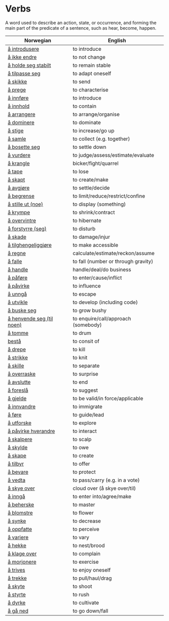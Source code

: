 # Verbs

A word used to describe an action, state, or occurrence, and forming the main part of the predicate of a sentence, such as hear, become, happen.

| Norwegian | English |
| --- | --- |
| [å introdusere](https://www.ordnett.no/search?language=no&phrase=å%20introdusere) | to introduce |
| [å ikke endre](https://www.ordnett.no/search?language=no&phrase=å%20ikke%20endre) | to not change |
| [å holde seg stabilt](https://www.ordnett.no/search?language=no&phrase=å%20holde%20seg%20stabilt) | to remain stable |
| [å tilpasse seg](https://www.ordnett.no/search?language=no&phrase=å%20tilpasse%20seg) | to adapt oneself |
| [å skikke](https://www.ordnett.no/search?language=no&phrase=å%20skikke) | to send |
| [å prege](https://www.ordnett.no/search?language=no&phrase=å%20prege) | to characterise |
| [å innføre](https://www.ordnett.no/search?language=no&phrase=å%20innføre) | to introduce |
| [å innhold](https://www.ordnett.no/search?language=no&phrase=å%20innhold) | to contain |
| [å arrangere](https://www.ordnett.no/search?language=no&phrase=å%20arrangere) | to arrange/organise |
| [å dominere](https://www.ordnett.no/search?language=no&phrase=å%20dominere) | to dominate |
| [å stige](https://www.ordnett.no/search?language=no&phrase=å%20stige) | to increase/go up |
| [å samle](https://www.ordnett.no/search?language=no&phrase=å%20samle) | to collect (e.g. together) |
| [å bosette seg](https://www.ordnett.no/search?language=no&phrase=å%20bosette%20seg) | to settle down |
| [å vurdere](https://www.ordnett.no/search?language=no&phrase=å%20vurdere) | to judge/assess/estimate/evaluate |
| [å krangle](https://www.ordnett.no/search?language=no&phrase=å%20krangle) | bicker/fight/quarrel |
| [å tape](https://www.ordnett.no/search?language=no&phrase=å%20tape) | to lose |
| [å skapt](https://www.ordnett.no/search?language=no&phrase=å%20skapt) | to create/make |
| [å avgjøre](https://www.ordnett.no/search?language=no&phrase=å%20avgjøre) | to settle/decide |
| [å begrense](https://www.ordnett.no/search?language=no&phrase=å%20begrense) | to limit/reduce/restrict/confine |
| [å stille ut (noe)](https://www.ordnett.no/search?language=no&phrase=å%20stille%20ut%20(noe)) | to display (something) |
| [å krympe](https://www.ordnett.no/search?language=no&phrase=å%20krympe) | to shrink/contract |
| [å overvintre](https://www.ordnett.no/search?language=no&phrase=å%20overvintre) | to hibernate |
| [å forstyrre (seg)](https://www.ordnett.no/search?language=no&phrase=å%20forstyrre%20(seg)) | to disturb |
| [å skade](https://www.ordnett.no/search?language=no&phrase=å%20skade) | to damage/injur |
| [å tilghengeliggjøre](https://www.ordnett.no/search?language=no&phrase=å%20tilghengeliggjøre) | to make accessible |
| [å regne](https://www.ordnett.no/search?language=no&phrase=å%20regne) | calculate/estimate/reckon/assume |
| [å falle](https://www.ordnett.no/search?language=no&phrase=å%20falle) | to fall (number or through gravity) |
| [å handle](https://www.ordnett.no/search?language=no&phrase=å%20handle) | handle/deal/do business |
| [å påføre](https://www.ordnett.no/search?language=no&phrase=å%20påføre) | to enter/cause/inflict |
| [å påvirke](https://www.ordnett.no/search?language=no&phrase=å%20påvirke) | to influence |
| [å unngå](https://www.ordnett.no/search?language=no&phrase=å%20unngå) | to escape |
| [å utvikle](https://www.ordnett.no/search?language=no&phrase=å%20utvikle) | to develop (including code) |
| [å buske seg](https://www.ordnett.no/search?language=no&phrase=å%20buske%20seg) | to grow bushy |
| [å henvende seg (til noen)](https://www.ordnett.no/search?language=no&phrase=å%20henvende%20seg%20(til%20noen)) | to enquire/call/approach (somebody) |
| [å tomme](https://www.ordnett.no/search?language=no&phrase=å%20tomme) | to drum |
| [bestå](https://www.ordnett.no/search?language=no&phrase=bestå) | to consit of |
| [å drepe](https://www.ordnett.no/search?language=no&phrase=å%20drepe) | to kill |
| [å strikke](https://www.ordnett.no/search?language=no&phrase=å%20strikke) | to knit |
| [å skille](https://www.ordnett.no/search?language=no&phrase=å%20skille) | to separate |
| [å overraske](https://www.ordnett.no/search?language=no&phrase=å%20overraske) | to surprise |
| [å avslutte](https://www.ordnett.no/search?language=no&phrase=å%20avslutte) | to end |
| [å foreslå](https://www.ordnett.no/search?language=no&phrase=å%20foreslå) | to suggest |
| [å gjelde](https://www.ordnett.no/search?language=no&phrase=å%20gjelde) | to be valid/in force/applicable |
| [å innvandre](https://www.ordnett.no/search?language=no&phrase=å%20innvandre) | to immigrate |
| [å føre](https://www.ordnett.no/search?language=no&phrase=å%20føre) | to guide/lead |
| [å utforske](https://www.ordnett.no/search?language=no&phrase=å%20utforske) | to explore |
| [å påvirke hverandre](https://www.ordnett.no/search?language=no&phrase=å%20påvirke%20hverandre) | to interact |
| [å skalpere](https://www.ordnett.no/search?language=no&phrase=å%20skalpere) | to scalp |
| [å skylde](https://www.ordnett.no/search?language=no&phrase=å%20skylde) | to owe |
| [å skape](https://www.ordnett.no/search?language=no&phrase=å%20skape) | to create |
| [å tilbyr](https://www.ordnett.no/search?language=no&phrase=å%20tilbyr) | to offer |
| [å bevare](https://www.ordnett.no/search?language=no&phrase=å%20bevare) | to protect |
| [å vedta](https://www.ordnett.no/search?language=no&phrase=å%20vedta) | to pass/carry (e.g. in a vote) |
| [å skye over](https://www.ordnett.no/search?language=no&phrase=å%20skye%20over) | cloud over (å skye over/til) |
| [å inngå](https://www.ordnett.no/search?language=no&phrase=å%20inngå) | to enter into/agree/make |
| [å beherske](https://www.ordnett.no/search?language=no&phrase=å%20beherske) | to master |
| [å blomstre](https://www.ordnett.no/search?language=no&phrase=å%20blomstre) | to flower |
| [å synke](https://www.ordnett.no/search?language=no&phrase=å%20synke) | to decrease |
| [å oppfatte](https://www.ordnett.no/search?language=no&phrase=å%20oppfatte) | to perceive |
| [å variere](https://www.ordnett.no/search?language=no&phrase=å%20variere) | to vary |
| [å hekke](https://www.ordnett.no/search?language=no&phrase=å%20hekke) | to nest/brood |
| [å klage over](https://www.ordnett.no/search?language=no&phrase=å%20klage%20over) | to complain |
| [å morjonere](https://www.ordnett.no/search?language=no&phrase=å%20morjonere) | to exercise |
| [å trives](https://www.ordnett.no/search?language=no&phrase=å%20trives) | to enjoy oneself |
| [å trekke](https://www.ordnett.no/search?language=no&phrase=å%20trekke) | to pull/haul/drag |
| [å skyte](https://www.ordnett.no/search?language=no&phrase=å%20skyte) | to shoot |
| [å styrte](https://www.ordnett.no/search?language=no&phrase=å%20styrte) | to rush |
| [å dyrke](https://www.ordnett.no/search?language=no&phrase=å%20dyrke) | to cultivate |
| [å gå ned](https://www.ordnett.no/search?language=no&phrase=å%20gå%20ned) | to go down/fall |

